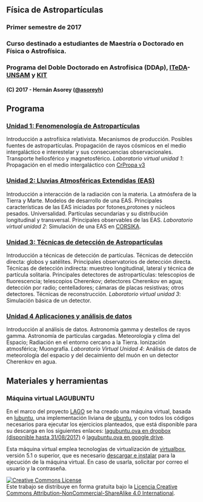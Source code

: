 <img alt="" style="border-width:0" src="https://www.dropbox.com/s/b8ls807rceiuqr1/cr-banner.png?raw=1">

## Física de Astropartículas

### Primer semestre de 2017

### Curso destinado a estudiantes de Maestría o Doctorado en Física o Astrofísica.

### Programa del Doble Doctorado en Astrofísica (DDAp), [ITeDA](http://www.iteda.cnea.gov.ar/)-[UNSAM](http://www.unsam.edu.ar/) y [KIT](https://www.kit.edu/)

#### (C) 2017 - Hernán Asorey ([@asoreyh](https://twitter.com/asoreyh/))

## Programa

### [Unidad 1: Fenomenología de Astropartículas](clases/)
Introducción a astrofísica relativista. Mecanismos de producción. Posibles fuentes de astropartículas. Propagación de rayos cósmicos en el medio intergaláctico e interestelar y sus consecuencias observacionales. Transporte heliosférico y magnetosférico. *Laboratorio virtual unidad 1*: Propagación en el medio intergaláctico con [CrPropa v3](https://github.com/CRPropa/CRPropa3/wiki/)

### [Unidad 2: Lluvias Atmosféricas Extendidas (EAS)](clases/)
Introducción a interacción de la radiación con la materia. La atmósfera de la Tierra y Marte. Modelos de desarrollo de una EAS. Principales características de las EAS iniciadas por fotones,protones y núcleos pesados. Universalidad. Partículas secundarias y su distribución longitudinal y transversal. Principales observables de las EAS. *Laboratorio virtual unidad 2*: Simulación de una EAS en [CORSIKA](http://www-ik.fzk.de/corsika/).

### [Unidad 3: Técnicas de detección de Astropartículas](clases/)
Introducción a técnicas de detección de partículas. Técnicas de detección directa: globos y satélites. Principales observatorios de detección directa. Técnicas de detección indirecta: muestreo longitudinal, lateral y técnica de partícula solitaria. Principales detectores de astropartículas: telescopios de fluorescencia; telescopios Cherenkov; detectores Cherenkov en agua; detección por radio; centelladores; cámaras de placas resistivas; otros detectores. Técnicas de reconstrucción. *Laboratorio virtual unidad 3*: Simulación básica de un detector.

### [Unidad 4 Aplicaciones y análisis de datos](clases/)
Introducción al análisis de datos. Astronomía gamma y destellos de rayos gamma. Astronomía de partículas cargadas. Meteorología y clima del Espacio; Radiación en el entorno cercano a la Tierra. Ionización atmosférica; Muongrafía. *Laboratorio Virtual Unidad 4*: Análisis de datos de meteorología del espacio y del decaimiento del muón en un detector Cherenkov en agua.

## Materiales y herramientas

### Máquina virtual LAGUBUNTU

En el marco del proyecto [LAGO](http://lagoproject.org/) se ha creado una máquina virtual, basada en [lubuntu](http://lubuntu.net/), una implementación liviana de [ubuntu](https://www.ubuntu.com/), y con todos los códigos necesarios para ejecutar los ejercicios planteados, que está disponible para su descarga en los siguientes enlaces: [lagubuntu.ova en dropbox (disponible hasta 31/08/2017)](https://www.dropbox.com/s/9w4gp74g7zsugru/lagubuntu.ova?dl=0) ó [lagubuntu.ova en google drive]().

Esta máquina virtual emplea tecnologías de virtualización de [virtualbox](https://www.virtualbox.org/), versión 5.1 o superior, que es necesario [descargar e instalar](https://www.virtualbox.org/wiki/Downloads) para la ejecución de la máquina virtual. En caso de usarla, solicitar por correo el usuario y la contraseña.

<a rel="license" href="http://creativecommons.org/licenses/by-nc-sa/4.0/"><img alt="Creative Commons License" style="border-width:0" src="https://i.creativecommons.org/l/by-nc-sa/4.0/88x31.png" /></a><br />Este trabajo se distribuye en forma gratuita bajo la <a rel="license" href="http://creativecommons.org/licenses/by-nc-sa/4.0/">Licencia Creative Commons Attribution-NonCommercial-ShareAlike 4.0 International</a>.

